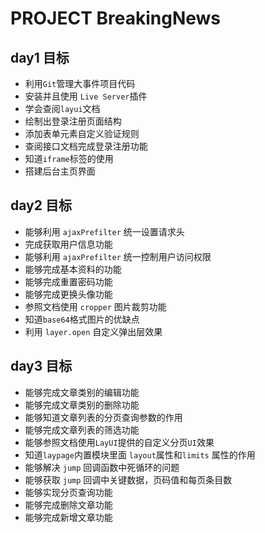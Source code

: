 <!--
 * @Author: rowG
 * @Date: 2021-05-21 09:31:59
 * @LastEditTime: 2021-05-21 09:35:56
 * @FilePath: \Liqifeng\README.md
-->

# PROJECT BreakingNews

## day1 目标

-   利用`Git`管理大事件项目代码
-   安装并且使用 `Live Server`插件
-   学会查阅`layui`文档
-   绘制出登录注册页面结构
-   添加表单元素自定义验证规则
-   查阅接口文档完成登录注册功能
-   知道`iframe`标签的使用
-   搭建后台主页界面

## day2 目标

-   能够利用 `ajaxPrefilter` 统一设置请求头
-   完成获取用户信息功能
-   能够利用 `ajaxPrefilter` 统一控制用户访问权限
-   能够完成基本资料的功能
-   能够完成重置密码功能
-   能够完成更换头像功能
-   参照文档使用 `cropper` 图片裁剪功能
-   知道`base64`格式图片的优缺点
-   利用 `layer.open` 自定义弹出层效果

## day3 目标

-   能够完成文章类别的编辑功能
-   能够完成文章类别的删除功能
-   能够知道文章列表的分页查询参数的作用
-   能够完成文章列表的筛选功能
-   能够参照文档使用`LayUI`提供的自定义分页`UI`效果
-   知道`laypage`内置模块里面 `layout`属性和`limits` 属性的作用
-   能够解决 `jump` 回调函数中死循环的问题
-   能够获取 `jump` 回调中关键数据，页码值和每页条目数
-   能够实现分页查询功能
-   能够完成删除文章功能
-   能够完成新增文章功能
